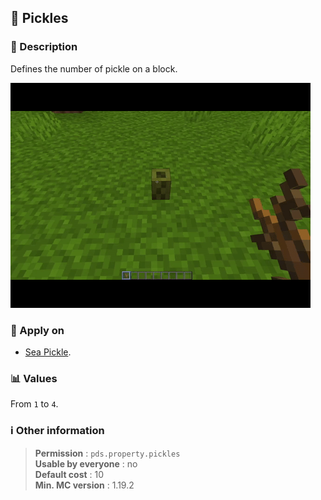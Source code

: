 ## :cucumber: Pickles

### :memo: Description
Defines the number of pickle on a block.

![Demo of moisture property](../../assets/properties/pickles.gif ':size=90%')

### :dart: Apply on
- [Sea Pickle](https://minecraft.wiki/w/Sea_Pickle).

### :bar_chart: Values
From ``1`` to ``4``.

### :information_source: Other information

> **Permission** : ``pds.property.pickles``<br>
> **Usable by everyone** : no<br>
>  **Default cost** : 10<br>
>  **Min. MC version** : 1.19.2
